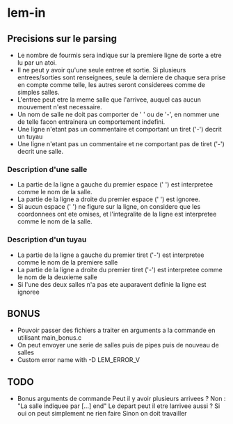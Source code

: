 # lem-in

## Precisions sur le parsing
- Le nombre de fourmis sera indique sur la premiere ligne de sorte a etre lu
par un atoi.
- Il ne peut y avoir qu'une seule entree et sortie. Si plusieurs entrees/sorties
sont renseignees, seule la derniere de chaque sera prise en compte comme telle,
les autres seront considerees comme de simples salles.
- L'entree peut etre la meme salle que l'arrivee,
	auquel cas aucun mouvement n'est necessaire.
- Un nom de salle ne doit pas comporter de ' ' ou de '-', en nommer une de telle
facon entrainera un comportement indefini.
- Une ligne n'etant pas un commentaire et comportant un tiret ('-')
decrit un tuyau
- Une ligne n'etant pas un commentaire et ne comportant pas de tiret ('-')
decrit une salle.

### Description d'une salle
- La partie de la ligne a gauche du premier espace (' ') est interpretee comme
le nom de la salle.
- La partie de la ligne a droite du premier espace (' ') est ignoree.
- Si aucun espace (' ') ne figure sur la ligne, on considere que les coordonnees
ont ete omises, et l'integralite de la ligne est interpretee comme
le nom de la salle.

### Description d'un tuyau
- La partie de la ligne a gauche du premier tiret ('-') est interpretee comme
le nom de la premiere salle
- La partie de la ligne a droite du premier tiret ('-') est interpretee comme
le nom de la deuxieme salle
- Si l'une des deux salles n'a pas ete auparavent definie la ligne est ignoree

## BONUS
- Pouvoir passer des fichiers a traiter en arguments a la commande en utilisant
main\_bonus.c
- On peut envoyer une serie de salles puis de pipes puis de nouveau de salles
- Custom error name with -D LEM\_ERROR\_V

## TODO
- Bonus arguments de commande
Peut il y avoir plusieurs arrivees ? Non : "La salle indiquee par [...] end"
Le depart peut il etre larrivee aussi ?
 Si oui on peut simplement ne rien faire
 Sinon on doit travailler
